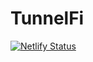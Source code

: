 # TunnelFi

[![Netlify Status](https://api.netlify.com/api/v1/badges/0358e0ac-16cb-44bd-a874-a6ba24dc785c/deploy-status)](https://app.netlify.com/sites/tunnelfi/deploys)